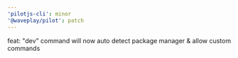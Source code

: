 ```yaml
---
'pilotjs-cli': minor
'@waveplay/pilot': patch
---
```


feat: "dev" command will now auto detect package manager & allow custom commands
